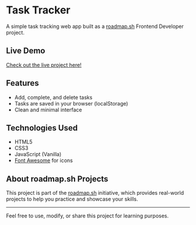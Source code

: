 # Task Tracker

A simple task tracking web app built as a [roadmap.sh](https://roadmap.sh/projects) Frontend Developer project.

## Live Demo

[Check out the live project here!](https://task-tracker-livid-theta.vercel.app/)

## Features

- Add, complete, and delete tasks
- Tasks are saved in your browser (localStorage)
- Clean and minimal interface

## Technologies Used

- HTML5
- CSS3
- JavaScript (Vanilla)
- [Font Awesome](https://fontawesome.com/) for icons

## About roadmap.sh Projects

This project is part of the [roadmap.sh](https://roadmap.sh/projects) initiative, which provides real-world projects to help you practice and showcase your skills.

---

Feel free to use, modify, or share this project for learning purposes.
